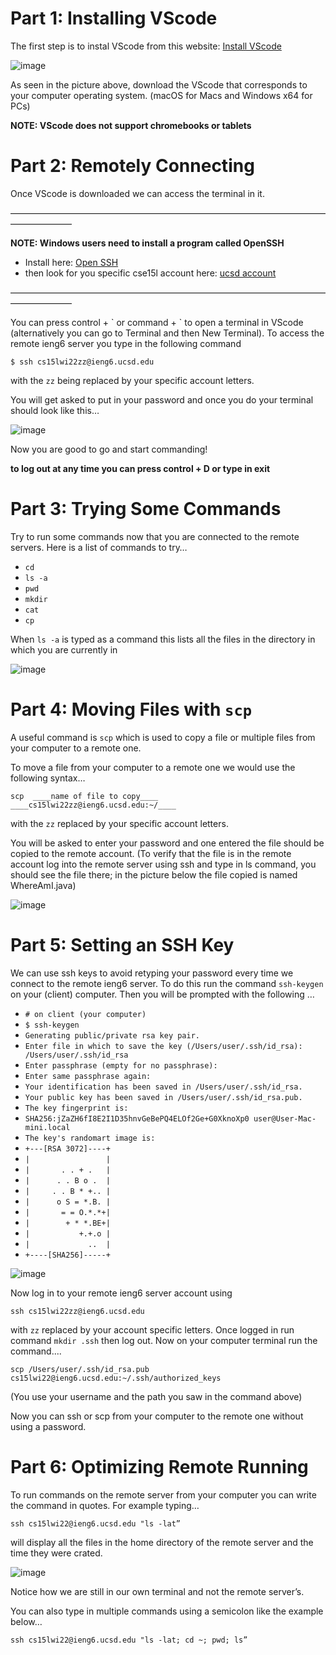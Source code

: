 # Part 1: Installing VScode

The first step is to instal VScode from this website: 
[Install VScode](https://code.visualstudio.com/)

![image](Installing_vscode.png)

As seen in the picture above, download the VScode that corresponds to your computer operating system. (macOS for Macs and Windows x64 for PCs)

**NOTE: VScode does not support chromebooks or tablets**

# Part 2: Remotely Connecting

Once VScode is downloaded we can access the terminal in it.

———————————————————————————————————————————

**NOTE: Windows users need to install a program called OpenSSH**
- Install here: [Open SSH](https://docs.microsoft.com/en-us/windows-server/administration/openssh/openssh_install_firstuse)
- then look for you specific cse15l account here: [ucsd account](https://sdacs.ucsd.edu/~icc/index.php)

———————————————————————————————————————————

You can press control + \` or command + ` to open a terminal in VScode (alternatively you can go to Terminal and then New Terminal).
To access the remote ieng6 server you type in the following command 

`$ ssh cs15lwi22zz@ieng6.ucsd.edu`

with the `zz` being replaced by your specific account letters.

You will get asked to put in your password and once you do your terminal should look like this… 

![image](remotely_connecting.png)

Now you are good to go and start commanding!

**to log out at any time you can press control + D or type in exit**

# Part 3: Trying Some Commands

Try to run some commands now that you are connected to the remote servers.
Here is a list of commands to try… 

- `cd`
- `ls -a`
- `pwd`
- `mkdir`
- `cat`
- `cp`

When `ls -a` is typed as a command this lists all the files in the directory in which you are currently in 

![image](commands.png)

# Part 4: Moving Files with `scp`

A useful command is `scp` which is used to copy a file or multiple files from your computer to a remote one. 

To move a file from your computer to a remote one we would use the following syntax… 

`scp  ____name of file to copy____   ____cs15lwi22zz@ieng6.ucsd.edu:~/____`

with the `zz` replaced by your specific account letters.

You will be asked to enter your password and one entered the file should be copied to the remote account. 
(To verify that the file is in the remote account log into the remote server using ssh and type in ls command, you should see the file there; in the picture below the file copied is named WhereAmI.java)

![image](using_scp.png)

# Part 5: Setting an SSH Key

We can use ssh keys to avoid retyping your password every time we connect to the remote ieng6 server. To do this run the command `ssh-keygen` on your (client) computer. Then you will be prompted with the following … 

- `# on client (your computer)`
- `$ ssh-keygen`
- `Generating public/private rsa key pair.`
- `Enter file in which to save the key (/Users/user/.ssh/id_rsa): /Users/user/.ssh/id_rsa`
- `Enter passphrase (empty for no passphrase): `
- `Enter same passphrase again:` 
- `Your identification has been saved in /Users/user/.ssh/id_rsa.`
- `Your public key has been saved in /Users/user/.ssh/id_rsa.pub.`
- `The key fingerprint is:`
- `SHA256:jZaZH6fI8E2I1D35hnvGeBePQ4ELOf2Ge+G0XknoXp0 user@User-Mac-mini.local`
- `The key's randomart image is:`
- `+---[RSA 3072]----+`
- `|                 |`
- `|       . . + .   |`
- `|      . . B o .  |`
- `|     . . B * +.. |`
- `|      o S = *.B. |`
- `|       = = O.*.*+|`
- `|        + * *.BE+|`
- `|           +.+.o |`
- `|             ..  |`
- `+----[SHA256]-----+`

![image](ssh-key.png)

Now log in to your remote ieng6 server account using

`ssh cs15lwi22zz@ieng6.ucsd.edu` 

with `zz` replaced by your account specific letters.
Once logged in run command `mkdir .ssh` then log out.
Now on your computer terminal run the command....

`scp /Users/user/.ssh/id_rsa.pub cs15lwi22@ieng6.ucsd.edu:~/.ssh/authorized_keys`

(You use your username and the path you saw in the command above)

Now you can ssh or scp from your computer to the remote one without using a password.

# Part 6: Optimizing Remote Running

To run commands on the remote server from your computer you can write the command in quotes. For example typing… 

`ssh cs15lwi22@ieng6.ucsd.edu "ls -lat”`

will display all the files in the home directory of the remote server and the time they were crated. 

![image](optimization.png)

Notice how we are still in our own terminal and not the remote server’s.

You can also type in multiple commands using a semicolon like the example below… 

`ssh cs15lwi22@ieng6.ucsd.edu "ls -lat; cd ~; pwd; ls”`
